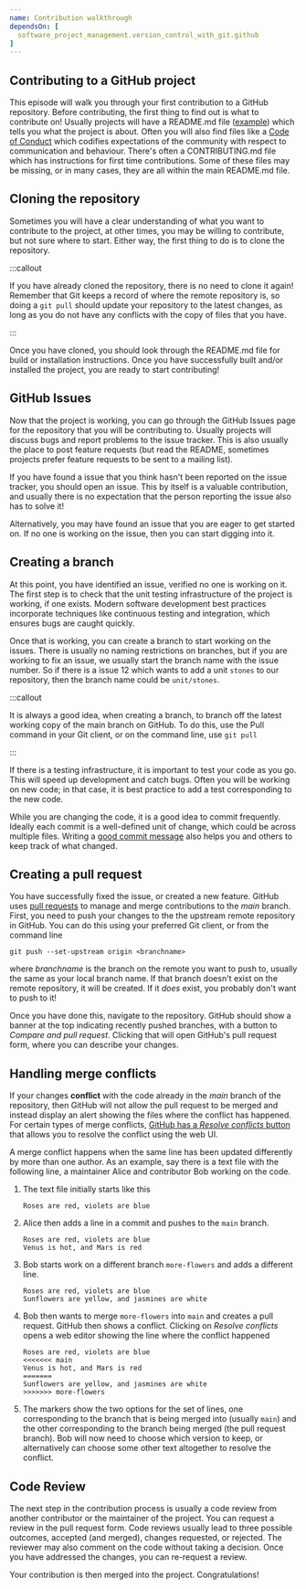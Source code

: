 ```yaml
---
name: Contribution walkthrough
dependsOn: [
  software_project_management.version_control_with_git.github
]
---
```

## Contributing to a GitHub project

This episode will walk you through your first contribution to a GitHub
repository. Before contributing, the first thing to find out is what to
contribute on! Usually projects will have a README.md file
([example](https://github.com/OxfordRSE/oxrse_unit_conv)) which tells you
what the project is about. Often you will also find files like a [Code of
Conduct](https://github.com/OxfordRSE/oxrse_unit_conv/blob/main/.github/CODE_OF_CONDUCT.md)
which codifies expectations of the community with respect to communication
and behaviour. There's often a CONTRIBUTING.md file which has instructions
for first time contributions. Some of these files may be missing, or in
many cases, they are all within the main README.md file.

## Cloning the repository

Sometimes you will have a clear understanding of what you want
to contribute to the project, at other times, you may be willing
to contribute, but not sure where to start. Either way, the first
thing to do is to clone the repository.

:::callout

If you have already cloned the repository, there is no need to
clone it again! Remember that Git keeps a record of where the
remote repository is, so doing a `git pull` should update
your repository to the latest changes, as long as you do not
have any conflicts with the copy of files that you have.

:::

Once you have cloned, you should look through the README.md
file for build or installation instructions. Once you have
successfully built and/or installed the project, you are
ready to start contributing!

## GitHub Issues

Now that the project is working, you can go through the GitHub
Issues page for the repository that you will be contributing to.
Usually projects will discuss bugs and report problems to the
issue tracker. This is also usually the place to post feature
requests (but read the README, sometimes projects prefer feature
requests to be sent to a mailing list).

If you have found a issue that you think hasn't been reported
on the issue tracker, you should open an issue. This by itself
is a valuable contribution, and usually there is no expectation
that the person reporting the issue also has to solve it!

Alternatively, you may have found an issue that you are eager
to get started on. If no one is working on the issue, then you
can start digging into it.

## Creating a branch

At this point, you have identified an issue, verified no one
is working on it. The first step is to check that the unit testing
infrastructure of the project is working, if one exists. Modern
software development best practices incorporate techniques like
continuous testing and integration, which ensures bugs are caught
quickly.

Once that is working, you can create a branch to start working on the
issues. There is usually no naming restrictions on branches, but if you are
working to fix an issue, we usually start the branch name with the issue
number. So if there is a issue 12 which wants to add a unit `stones` to our
repository, then the branch name could be `unit/stones`.

:::callout

It is always a good idea, when creating a branch, to branch off the latest
working copy of the main branch on GitHub. To do this, use the Pull command
in your Git client, or on the command line, use `git pull`

:::

If there is a testing infrastructure, it is important to test your code as
you go. This will speed up development and catch bugs. Often you will be
working on new code; in that case, it is best practice to add a test
corresponding to the new code.

While you are changing the code, it is a good idea to commit frequently.
Ideally each commit is a well-defined unit of change, which could be across
multiple files. Writing a [good commit
message](https://cbea.ms/git-commit/) also helps you and others to keep
track of what changed.

## Creating a pull request

You have successfully fixed the issue, or created a new feature. GitHub
uses [pull requests](https://docs.github.com/en/pull-requests) to manage
and merge contributions to the *main* branch. First, you need to push your
changes to the the upstream remote repository in GitHub. You can do this
using your preferred Git client, or from the command line

```shell
git push --set-upstream origin <branchname>
```

where *branchname* is the branch on the remote you want to push to, usually
the same as your local branch name. If that branch doesn't exist on the
remote repository, it will be created. If it _does_ exist, you probably don't
want to push to it!

Once you have done this, navigate to the repository. GitHub should show
a banner at the top indicating recently pushed branches, with a button
to *Compare and pull request*. Clicking that will open GitHub's pull request
form, where you can describe your changes.

## Handling merge conflicts

If your changes **conflict** with the code already in the *main* branch of
the repository, then GitHub will not allow the pull request to be merged
and instead display an alert showing the files where the conflict has
happened. For certain types of merge conflicts, [GitHub has a *Resolve
conflicts*
button](https://docs.github.com/en/pull-requests/collaborating-with-pull-requests/addressing-merge-conflicts/resolving-a-merge-conflict-on-github)
that allows you to resolve the conflict using the web UI.

A merge conflict happens when the same line has been updated differently by
more than one author. As an example, say there is a text file with the
following line, a maintainer Alice and contributor Bob working on the code.

1. The text file initially starts like this

   ```
   Roses are red, violets are blue
   ```

2. Alice then adds a line in a commit and pushes to the `main` branch.

   ```
   Roses are red, violets are blue
   Venus is hot, and Mars is red
   ```

3. Bob starts work on a different branch `more-flowers` and adds a
   different line.

   ```
   Roses are red, violets are blue
   Sunflowers are yellow, and jasmines are white
   ```

4. Bob then wants to merge `more-flowers` into `main` and
   creates a pull request. GitHub then shows a conflict. Clicking
   on *Resolve conflicts* opens a web editor showing the line
   where the conflict happened

   ```
   Roses are red, violets are blue
   <<<<<<< main
   Venus is hot, and Mars is red
   =======
   Sunflowers are yellow, and jasmines are white
   >>>>>>> more-flowers
   ```

5. The markers show the two options for the set of lines, one
   corresponding to the branch that is being merged into (usually `main`)
   and the other corresponding to the branch being merged (the pull request branch).
   Bob will now need to choose which version to keep, or alternatively
   can choose some other text altogether to resolve the conflict.

## Code Review

The next step in the contribution process is usually a code review from
another contributor or the maintainer of the project. You can request a
review in the pull request form. Code reviews usually lead to three
possible outcomes, accepted (and merged), changes requested, or rejected.
The reviewer may also comment on the code without taking a decision. Once
you have addressed the changes, you can re-request a review.

Your contribution is then merged into the project. Congratulations!
